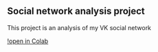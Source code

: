 ## Social network analysis project

This project is an analysis of my VK social network

[!open in Colab](https://colab.research.google.com/drive/1s5RbJvwpCCw7ox5PO6xs1LrS7E23pn44)
